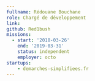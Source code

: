 ```yaml
---
fullname: Rédouane Bouchane
role: Chargé de développement
link:
github: Red1bush
missions:
  - start: '2018-03-26'
    end: '2019-03-31'
    status: independent
    employer: octo
startups:
    - demarches-simplifiees.fr
---
```

